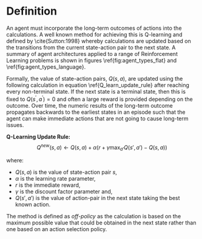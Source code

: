 # Definition

An agent must incorporate the long-term outcomes of actions into the calculations. A well known method for achieving this is Q-learning and defined by \cite{Sutton:1998} whereby calculations are updated based on the transitions from the current state-action pair to the next state. A summary of agent architectures applied to a range of Reinforcement Learning problems is shown in figures \ref{fig:agent_types_flat} and \ref{fig:agent_types_language}.

Formally, the value of state-action pairs, $Q(s,a)$, are updated using the following calculation in equation \ref{Q_learn_update_rule} after reaching every non-terminal state. If the next state is a terminal state, then this is fixed to $Q(s^\prime,a^\prime)=0$ and often a large reward is provided depending on the outcome. Over time, the numeric results of the long-term outcome propagates backwards to the earliest states in an episode such that the agent can make immediate actions that are not going to cause long-term issues. 

**Q-Learning Update Rule:**
$$
	Q^{new}(s,a)\leftarrow Q(s,a) + \alpha {\bigg (} r + \gamma \max_{a'}Q(s',a') - Q(s,a) {\bigg )}
$$
 
where:
- $Q(s,a)$ is the value of state-action pair $s$,
- $\alpha$ is the learning rate parameter,
- $r$ is the immediate reward,
- $\gamma$ is the discount factor parameter and,
- $Q(s', a')$ is the value of action-pair in the next state taking the best known action.

The method is defined as *off-policy* as the calculation is based on the maximum possible value that could be obtained in the next state rather than one based on an action selection policy. 
